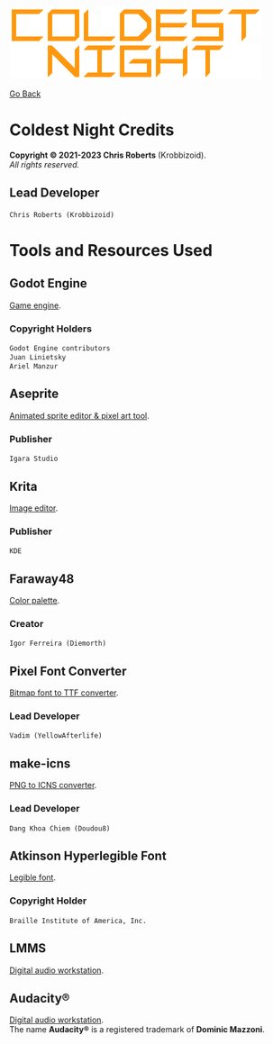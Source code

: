 ![Coldest Night logo.](header.png)

[Go Back](../readme.md)

# Coldest Night Credits
__Copyright &copy; 2021-2023 Chris Roberts__ (Krobbizoid).  
_All rights reserved._

## Lead Developer
```
Chris Roberts (Krobbizoid)
```

# Tools and Resources Used

## Godot Engine
[Game engine](https://godotengine.org).

### Copyright Holders
```
Godot Engine contributors
Juan Linietsky
Ariel Manzur
```

## Aseprite
[Animated sprite editor & pixel art tool](https://www.aseprite.org).

### Publisher
```
Igara Studio
```

## Krita
[Image editor](https://krita.org).

### Publisher
```
KDE
```

## Faraway48
[Color palette](https://lospec.com/palette-list/faraway48).

### Creator
```
Igor Ferreira (Diemorth)
```

## Pixel Font Converter
[Bitmap font to TTF converter](https://yal.cc/r/20/pixelfont).

### Lead Developer
```
Vadim (YellowAfterlife)
```

## make-icns
[PNG to ICNS converter](https://www.npmjs.com/package/make-icns).

### Lead Developer
```
Dang Khoa Chiem (Doudou8)
```

## Atkinson Hyperlegible Font
[Legible font](https://www.brailleinstitute.org/freefont).

### Copyright Holder
```
Braille Institute of America, Inc.
```

## LMMS
[Digital audio workstation](https://lmms.io).

## Audacity&reg;
[Digital audio workstation](https://www.audacityteam.org).  
The name __Audacity&reg;__ is a registered trademark of __Dominic Mazzoni__.
